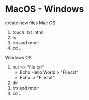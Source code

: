 # MacOS - Windows

create new files 
Mac OS
1. touch <fileName>.txt .html 
2. ls
3. rm and rmdir
4. cd ..

Windows OS
1. nul >> "file.txt" 
    - Echo Hello World > "File.txt"
    - Echo. > "File.txt"
2. dir
3. rm and rmdir
4. cd ..
